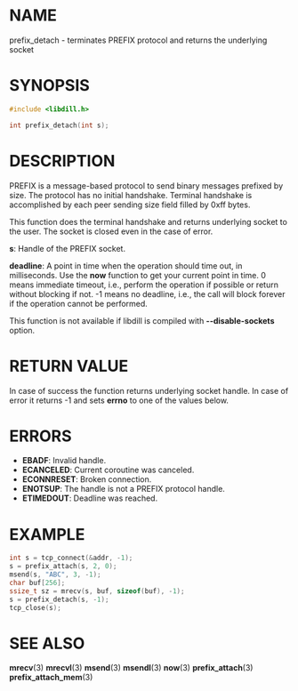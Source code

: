 # NAME

 prefix_detach - terminates PREFIX protocol and returns the underlying socket

# SYNOPSIS

```c
#include <libdill.h>

int prefix_detach(int s);
```

# DESCRIPTION

 PREFIX  is a message-based protocol to send binary messages prefixed by size. The protocol has no initial handshake. Terminal handshake is accomplished by each peer sending size field filled by 0xff bytes.

 This function does the terminal handshake and returns underlying socket to the user. The socket is closed even in the case of error.

 **s**: Handle of the PREFIX socket.

 **deadline**: A point in time when the operation should time out, in milliseconds. Use the **now** function to get your current point in time. 0 means immediate timeout, i.e., perform the operation if possible or return without blocking if not. -1 means no deadline, i.e., the call will block forever if the operation cannot be performed.

 This function is not available if libdill is compiled with **--disable-sockets** option.

# RETURN VALUE

 In case of success the function returns underlying socket handle. In case of error it returns -1 and sets **errno** to one of the values below.

# ERRORS

* **EBADF**: Invalid handle.
* **ECANCELED**: Current coroutine was canceled.
* **ECONNRESET**: Broken connection.
* **ENOTSUP**: The handle is not a PREFIX protocol handle.
* **ETIMEDOUT**: Deadline was reached.

# EXAMPLE

```c
int s = tcp_connect(&addr, -1);
s = prefix_attach(s, 2, 0);
msend(s, "ABC", 3, -1);
char buf[256];
ssize_t sz = mrecv(s, buf, sizeof(buf), -1);
s = prefix_detach(s, -1);
tcp_close(s);
```

# SEE ALSO

 **mrecv**(3) **mrecvl**(3) **msend**(3) **msendl**(3) **now**(3) **prefix_attach**(3) **prefix_attach_mem**(3) 

